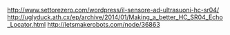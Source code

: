 http://www.settorezero.com/wordpress/il-sensore-ad-ultrasuoni-hc-sr04/
http://uglyduck.ath.cx/ep/archive/2014/01/Making_a_better_HC_SR04_Echo_Locator.html
http://letsmakerobots.com/node/36863
